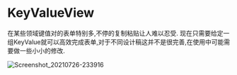 # KeyValueView
在某些领域键值对的表单特别多,不停的复制粘贴让人难以忍受.
现在只需要给定一组KeyValue就可以高效完成表单,对于不同设计稿这并不是很完善,在使用中可能需要做一些小小的修改.

![Screenshot_20210726-233916](https://user-images.githubusercontent.com/10151414/127029681-754e24a8-5344-4226-b84f-cc663588fa93.png)
